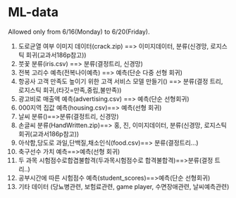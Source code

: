 # ML-data
Allowed only from 6/16(Monday) to 6/20(Friday).
1. 도로균열 여부 이미지 데이터(crack.zip) ==> 이미지데이터, 분류(신경망, 로지스틱 회귀(교과서186p참고))
2. 붓꽃 분류(iris.csv) ==> 분류(결정트리, 신경망)
3. 전복 고리수 예측(전복나이예측) ==> 예측(단순 다중 선형 회귀)
4. 항공사 고객 만족도 높이기 위한 고객 서비스 모델 만들기() ==> 분류(결정 트리, 로지스틱 회귀,(타깃=만족,중립,불만족))
5. 광고비로 매출액 예측(advertising.csv) ==> 예측(단순 선형회귀)
6. 000지역 집값 예측(housing.csv)==> 예측(선형 회귀)
8. 날씨 분류()==>분류(결정트리, 신경망)
9. 손글씨 분류(HandWritten.zip)==> 홍, 진, 이미지데이터, 분류(신경망, 로지스틱 회귀(교과서186p참고))
10. 아삭함,당도로 과일,단백질,채소인식(food.csv)==> 분류(결정트리...)
11. 축구선수 가치 예측==>예측(선형 회귀)
12. 두 과목 시험점수로합겹불합격(두과목시험점수로 합격불합격)==>분류(결정 트리..)
13. 공부시간에 따른 시험점수 예측(student_scores)==>예측(단순 선형회귀)
14. 기타 데이터 (당뇨병관련, 보험료관련, game player, 수면장애관련, 날씨예측관련)
